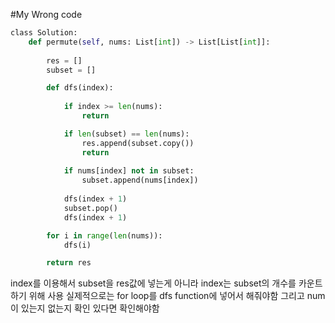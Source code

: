 #My Wrong code
```Python
​class Solution:
    def permute(self, nums: List[int]) -> List[List[int]]:
        
        res = []
        subset = []

        def dfs(index):
            
            if index >= len(nums):
                return

            if len(subset) == len(nums):
                res.append(subset.copy())
                return
            
            if nums[index] not in subset:
                subset.append(nums[index])
                
            dfs(index + 1)
            subset.pop()
            dfs(index + 1)

        for i in range(len(nums)):
            dfs(i)

        return res
```
index를 이용해서 subset을 res값에 넣는게 아니라 index는 subset의 개수를 카운트 하기 위해 사용
실제적으로는 for loop를 dfs function에 넣어서 해줘야함 그리고 num이 있는지 없는지 확인 있다면 확인해야함
